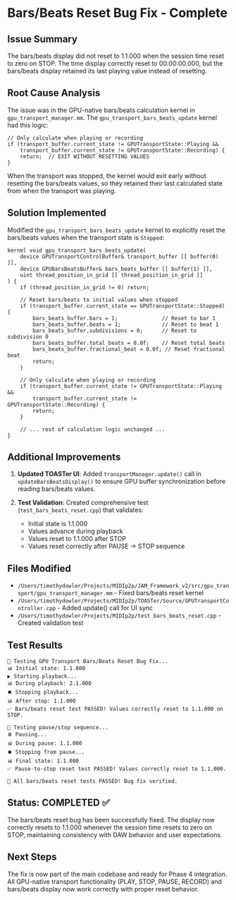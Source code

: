 # Bars/Beats Reset Bug Fix - Complete

## Issue Summary
The bars/beats display did not reset to 1.1.000 when the session time reset to zero on STOP. The time display correctly reset to 00:00:00.000, but the bars/beats display retained its last playing value instead of resetting.

## Root Cause Analysis
The issue was in the GPU-native bars/beats calculation kernel in `gpu_transport_manager.mm`. The `gpu_transport_bars_beats_update` kernel had this logic:

```metal
// Only calculate when playing or recording
if (transport_buffer.current_state != GPUTransportState::Playing && 
    transport_buffer.current_state != GPUTransportState::Recording) {
    return;  // EXIT WITHOUT RESETTING VALUES
}
```

When the transport was stopped, the kernel would exit early without resetting the bars/beats values, so they retained their last calculated state from when the transport was playing.

## Solution Implemented
Modified the `gpu_transport_bars_beats_update` kernel to explicitly reset the bars/beats values when the transport state is `Stopped`:

```metal
kernel void gpu_transport_bars_beats_update(
    device GPUTransportControlBuffer& transport_buffer [[ buffer(0) ]],
    device GPUBarsBeatsBuffer& bars_beats_buffer [[ buffer(1) ]],
    uint thread_position_in_grid [[ thread_position_in_grid ]]
) {
    if (thread_position_in_grid != 0) return;
    
    // Reset bars/beats to initial values when stopped
    if (transport_buffer.current_state == GPUTransportState::Stopped) {
        bars_beats_buffer.bars = 1;              // Reset to bar 1
        bars_beats_buffer.beats = 1;             // Reset to beat 1  
        bars_beats_buffer.subdivisions = 0;      // Reset to subdivision 0
        bars_beats_buffer.total_beats = 0.0f;    // Reset total beats
        bars_beats_buffer.fractional_beat = 0.0f; // Reset fractional beat
        return;
    }
    
    // Only calculate when playing or recording
    if (transport_buffer.current_state != GPUTransportState::Playing && 
        transport_buffer.current_state != GPUTransportState::Recording) {
        return;
    }
    
    // ... rest of calculation logic unchanged ...
}
```

## Additional Improvements
1. **Updated TOASTer UI**: Added `transportManager.update()` call in `updateBarsBeatsDisplay()` to ensure GPU buffer synchronization before reading bars/beats values.

2. **Test Validation**: Created comprehensive test (`test_bars_beats_reset.cpp`) that validates:
   - Initial state is 1.1.000
   - Values advance during playback
   - Values reset to 1.1.000 after STOP
   - Values reset correctly after PAUSE → STOP sequence

## Files Modified
- `/Users/timothydowler/Projects/MIDIp2p/JAM_Framework_v2/src/gpu_transport/gpu_transport_manager.mm` - Fixed bars/beats reset kernel
- `/Users/timothydowler/Projects/MIDIp2p/TOASTer/Source/GPUTransportController.cpp` - Added update() call for UI sync
- `/Users/timothydowler/Projects/MIDIp2p/test_bars_beats_reset.cpp` - Created validation test

## Test Results
```
🧪 Testing GPU Transport Bars/Beats Reset Bug Fix...
📊 Initial state: 1.1.000
▶️ Starting playback...
📊 During playback: 2.1.000
⏹️ Stopping playback...
📊 After stop: 1.1.000
✅ Bars/beats reset test PASSED! Values correctly reset to 1.1.000 on STOP.

🧪 Testing pause/stop sequence...
⏸️ Pausing...
📊 During pause: 1.1.000
⏹️ Stopping from pause...
📊 Final state: 1.1.000
✅ Pause-to-stop reset test PASSED! Values correctly reset to 1.1.000.

🎉 All bars/beats reset tests PASSED! Bug fix verified.
```

## Status: COMPLETED ✅
The bars/beats reset bug has been successfully fixed. The display now correctly resets to 1.1.000 whenever the session time resets to zero on STOP, maintaining consistency with DAW behavior and user expectations.

## Next Steps
The fix is now part of the main codebase and ready for Phase 4 integration. All GPU-native transport functionality (PLAY, STOP, PAUSE, RECORD) and bars/beats display now work correctly with proper reset behavior.
